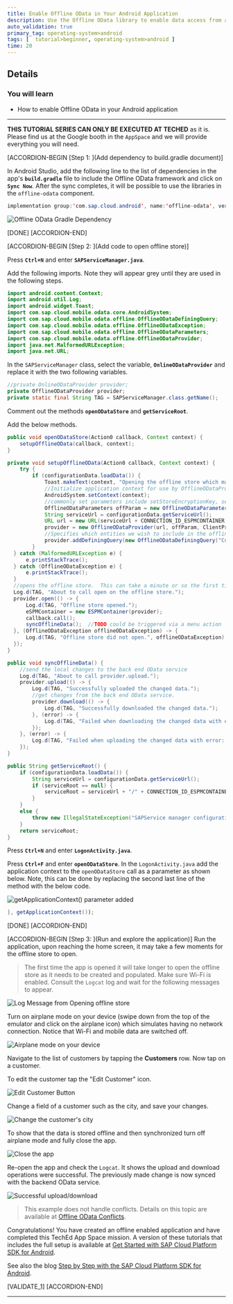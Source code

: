 ```yaml
---
title: Enable Offline OData in Your Android Application
description: Use the Offline OData library to enable data access from an on device database.
auto_validation: true
primary_tag: operating-system>android
tags: [  tutorial>beginner, operating-system>android ]
time: 20
---
```


## Details
### You will learn  
  - How to enable Offline OData in your Android application

---

**THIS TUTORIAL SERIES CAN ONLY BE EXECUTED AT TECHED**  as it is. Please find us at the Google booth in the `AppSpace` and we will provide everything you will need.


[ACCORDION-BEGIN [Step 1: ](Add dependency to build.gradle document)]

In Android Studio, add the following line to the list of dependencies in the app's **`build.gradle`** file to include the Offline OData framework and click on **`Sync Now`**.  After the sync completes, it will be possible to use the libraries in the `offline-odata` component.

```Java
implementation group:'com.sap.cloud.android', name:'offline-odata', version: sdkVersion
```

![Offline OData Gradle Dependency](offline-odata-gradle-file.png)

[DONE]
[ACCORDION-END]

[ACCORDION-BEGIN [Step 2: ](Add code to open offline store)]

Press **`Ctrl+N`** and enter **`SAPServiceManager.java`**.

Add the following imports.  Note they will appear grey until they are used in the following steps.

```Java
import android.content.Context;
import android.util.Log;
import android.widget.Toast;
import com.sap.cloud.mobile.odata.core.AndroidSystem;
import com.sap.cloud.mobile.odata.offline.OfflineODataDefiningQuery;
import com.sap.cloud.mobile.odata.offline.OfflineODataException;
import com.sap.cloud.mobile.odata.offline.OfflineODataParameters;
import com.sap.cloud.mobile.odata.offline.OfflineODataProvider;
import java.net.MalformedURLException;
import java.net.URL;
```

In the `SAPServiceManager` class, select the variable, **`OnlineODataProvider`** and replace it with the two following variables.

```Java
//private OnlineODataProvider provider;
private OfflineODataProvider provider;
private static final String TAG = SAPServiceManager.class.getName();
```


Comment out the methods **`openODataStore`** and **`getServiceRoot`**.


Add the below methods.

```Java
public void openODataStore(Action0 callback, Context context) {
    setupOfflineOData(callback, context);
}

private void setupOfflineOData(Action0 callback, Context context) {
    try {
        if (configurationData.loadData()) {
            Toast.makeText(context, "Opening the offline store which may take a few moments the first time it is opened.", Toast.LENGTH_LONG).show();
            //Initialize application context for use by OfflineODataProvider
            AndroidSystem.setContext(context);
            //commonly set parameters include setStoreEncryptionKey, setStoreName, setStorePath
            OfflineODataParameters offParam = new OfflineODataParameters();
            String serviceUrl = configurationData.getServiceUrl();
            URL url = new URL(serviceUrl + CONNECTION_ID_ESPMCONTAINER);
            provider = new OfflineODataProvider(url, offParam, ClientProvider.get());
            //Specifies which entities we wish to include in the offline store
            provider.addDefiningQuery(new OfflineODataDefiningQuery("Customers", "Customers", false));
        }
  } catch (MalformedURLException e) {
      e.printStackTrace();
  } catch (OfflineODataException e) {
      e.printStackTrace();
  }
  //opens the offline store.  This can take a minute or so the first time it is called as it is created and populated.
  Log.d(TAG, "About to call open on the offline store.");
  provider.open(() -> {
      Log.d(TAG, "Offline store opened.");
      eSPMContainer = new ESPMContainer(provider);
      callback.call();
      syncOfflineData();  //TODO could be triggered via a menu action
  }, (OfflineODataException offlineODataException) -> {
      Log.d(TAG, "Offline store did not open.", offlineODataException);
  });
}

public void syncOfflineData() {
    //send the local changes to the back end OData service
    Log.d(TAG, "About to call provider.upload.");
    provider.upload(() -> {
        Log.d(TAG, "Successfully uploaded the changed data.");
        //get changes from the back end OData service.
        provider.download(() -> {
            Log.d(TAG, "Successfully downloaded the changed data.");
        }, (error) -> {
            Log.d(TAG, "Failed when downloading the changed data with error: " + error.getMessage());
        });
    }, (error) -> {
        Log.d(TAG, "Failed when uploading the changed data with error: " + error.getMessage());
    });
}

public String getServiceRoot() {
    if (configurationData.loadData()) {
        String serviceUrl = configurationData.getServiceUrl();
        if (serviceRoot == null) {
            serviceRoot = serviceUrl + "/" + CONNECTION_ID_ESPMCONTAINER;
        }
    }
    else {
        throw new IllegalStateException("SAPService manager configurationData.loadData() failed.");
    }
    return serviceRoot;
}
```

Press **`Ctrl+N`** and enter **`LogonActivity.java`**.

Press **`Ctrl+F`** and enter **`openODataStore`**. In the `LogonActivity.java` add the application context to the `openODataStore` call as a parameter as shown below.  Note, this can be done by replacing the second last line of the method with the below code.

![getApplicationContext() parameter added](application-context-parameter.png)

```Java
}, getApplicationContext());
```

[DONE]
[ACCORDION-END]

[ACCORDION-BEGIN [Step 3: ](Run and explore the application)]
Run the application, upon reaching the home screen, it may take a few moments for the offline store to open.

> The first time the app is opened it will take longer to open the offline store as it needs to be created and populated.  Make sure Wi-Fi is enabled. Consult the `Logcat` log and wait for the following messages to appear.

![Log Message from Opening offline store](offline-store-opened.png)

Turn on airplane mode on your device (swipe down from the top of the emulator and click on the airplane icon) which simulates having no network connection. Notice that Wi-Fi and mobile data are switched off.

![Airplane mode on your device](airplane-mode.png)

Navigate to the list of customers by tapping the **Customers** row. Now tap on a customer.

To edit the customer tap the "Edit Customer" icon.

![Edit Customer Button](edit-customer-button.png)

Change a field of a customer such as the city, and save your changes.

![Change the customer's city](edit-customer-activity.png)

To show that the data is stored offline and then synchronized turn off airplane mode and fully close the app.

![Close the app](close-app.png)

Re-open the app and check the `Logcat`. It shows the upload and download operations were successful. The previously made change is now synced with the backend OData service.

![Successful upload/download](upload-successful.png)

> This example does not handle conflicts. Details on this topic are available at <a target="_blank" href="https://help.sap.com/doc/c2d571df73104f72b9f1b73e06c5609a/Latest/en-US/docs/user-guide/odata/Offline_OData_Handling_Errors_And_Conflicts.html">Offline OData Conflicts</a>.

Congratulations! You have created an offline enabled application and have completed this TechEd App Space mission.  A version of these tutorials that includes the full setup is available at <a target="_blank" href="https://developers.sap.com/group.sdk-android.html">Get Started with SAP Cloud Platform SDK for Android</a>.

See also the blog <a target="_blank" href="https://blogs.sap.com/2018/10/15/step-by-step-with-the-sap-cloud-platform-sdk-for-android-part-1/">Step by Step with the SAP Cloud Platform SDK for Android</a>.

[VALIDATE_1]
[ACCORDION-END]

---
